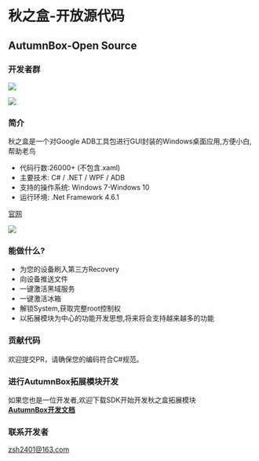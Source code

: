 # 秋之盒-开放源代码
## AutumnBox-Open Source
### 开发者群
[![](https://img.shields.io/badge/QQGroup-153424015-brightgreen.svg)](https://jq.qq.com/?_wv=1027&k=M6X9BBCR)

![](https://raw.githubusercontent.com/zsh2401/AutumnBox/master/assets/qq_group.png)
### 简介
秋之盒是一个对Google ADB工具包进行GUI封装的Windows桌面应用,方便小白,帮助老鸟
- 代码行数:26000+ (不包含.xaml)
- 主要技术: C# / .NET / WPF / ADB
- 支持的操作系统: Windows 7-Windows 10
- 运行环境: .Net Framework 4.6.1

[官网](http://www.atmb.top)   

![](https://s2.ax1x.com/2020/03/03/34mXNt.png)

### 能做什么?
* 为您的设备刷入第三方Recovery
* 向设备推送文件
* 一键激活黑域服务
* 一键激活冰箱
* 解锁System,获取完整root控制权
* 以拓展模块为中心的功能开发思想,将来将会支持越来越多的功能

### 贡献代码
欢迎提交PR，请确保您的编码符合C#规范。

### 进行AutumnBox拓展模块开发
如果您也是一位开发者,欢迎下载SDK开始开发秋之盒拓展模块    
[**AutumnBox开发文档**](https://github.com/zsh2401/AutumnBox/wiki/zh_CN_AutumnBox%E5%BC%80%E5%8F%91%E6%96%87%E6%A1%A3)

### 联系开发者
zsh2401@163.com